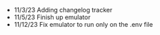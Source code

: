 - 11/3/23 Adding changelog tracker
- 11/5/23 Finish up emulator
- 11/12/23 Fix emulator to run only on the .env file
